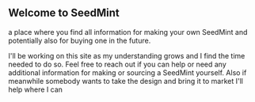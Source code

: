 ## Welcome to SeedMint

a place where you find all information for making your own SeedMint and potentially also for buying one in the future.

I'll be working on this site as my understanding grows and I find the time needed to do so.
Feel free to reach out if you can help or need any additional information for making or sourcing a SeedMint yourself.
Also if meanwhile somebody wants to take the design and bring it to market I'll help where I can
